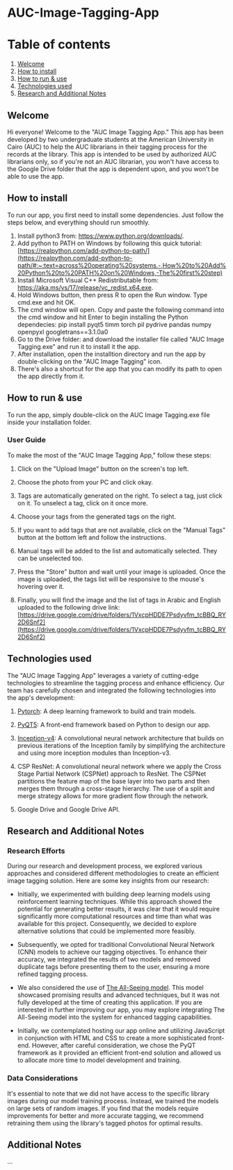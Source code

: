# AUC-Image-Tagging-App

# Table of contents
1. [Welcome](#welcome)
2. [How to install](#install)
3. [How to run & use](#runuse)
4. [Technologies used](#tech)
5. [Research and Additional Notes](#research)

## Welcome <a name="welcome"></a>
Hi everyone! Welcome to the "AUC Image Tagging App." This app has been developed by two undergraduate students at the American University in Cairo (AUC) to help the AUC librarians in their tagging process for the records at the library. This app is intended to be used by authorized AUC librarians only, so if you're not an AUC librarian, you won't have access to the Google Drive folder that the app is dependent upon, and you won't be able to use the app.

## How to install <a name="install"></a>
To run our app, you first need to install some dependencies. Just follow the steps below, and everything should run smoothly.
1. Install python3 from: https://www.python.org/downloads/.
2. Add python to PATH on Windows by following this quick tutorial: [https://realpython.com/add-python-to-path/](https://realpython.com/add-python-to-path/#:~:text=across%20operating%20systems.-,How%20to%20Add%20Python%20to%20PATH%20on%20Windows,-The%20first%20step)
3. Install Microsoft Visual C++ Redistributable from: https://aka.ms/vs/17/release/vc_redist.x64.exe.
4. Hold Windows button, then press R to open the Run window. Type cmd.exe and hit OK.
5. The cmd window will open. Copy and paste the following command into the cmd window and hit Enter to begin installing the Python dependecies:
     pip install pyqt5 timm torch pil pydrive pandas numpy openpyxl googletrans==3.1.0a0
6. Go to the Drive folder:  and download the installer file called "AUC Image Tagging.exe" and run it to install it the app.
7. After installation, open the installtion directory and run the app by double-clicking on the "AUC Image Tagging" icon.
8. There's also a shortcut for the app that you can modify its path to open the app directly from it.

## How to run & use <a name="runuse"></a>
To run the app, simply double-click on the AUC Image Tagging.exe file inside your installation folder.

### User Guide
To make the most of the "AUC Image Tagging App," follow these steps:

1. Click on the "Upload Image" button on the screen's top left.

2. Choose the photo from your PC and click okay.

3. Tags are automatically generated on the right. To select a tag, just click on it. To unselect a tag, click on it once more.

4. Choose your tags from the generated tags on the right.

5. If you want to add tags that are not available, click on the "Manual Tags" button at the bottom left and follow the instructions.

6. Manual tags will be added to the list and automatically selected. They can be unselected too.

7. Press the "Store" button and wait until your image is uploaded. Once the image is uploaded, the tags list will be responsive to the mouse's hovering over it.

8. Finally, you will find the image and the list of tags in Arabic and English uploaded to the following drive link: [https://drive.google.com/drive/folders/1VxcpHDDE7Psdyvfm_tcBBQ_RY2D6Snf2](https://drive.google.com/drive/folders/1VxcpHDDE7Psdyvfm_tcBBQ_RY2D6Snf2)

## Technologies used <a name="tech"></a>
The "AUC Image Tagging App" leverages a variety of cutting-edge technologies to streamline the tagging process and enhance efficiency. Our team has carefully chosen and integrated the following technologies into the app's development:

1. [Pytorch](https://pytorch.org/): A deep learning framework to build and train models.

2. [PyQT5](https://riverbankcomputing.com/software/pyqt/): A front-end framework based on Python to design our app.

3. [Inception-v4](https://arxiv.org/abs/1602.07261): A convolutional neural network architecture that builds on previous iterations of the Inception family by simplifying the architecture and using more inception modules than Inception-v3.

4. CSP ResNet: A convolutional neural network where we apply the Cross Stage Partial Network (CSPNet) approach to ResNet. The CSPNet partitions the feature map of the base layer into two parts and then merges them through a cross-stage hierarchy. The use of a split and merge strategy allows for more gradient flow through the network.

5. Google Drive and Google Drive API.

## Research and Additional Notes <a name="research"></a>
### Research Efforts
During our research and development process, we explored various approaches and considered different methodologies to create an efficient image tagging solution. Here are some key insights from our research:

- Initially, we experimented with building deep learning models using reinforcement learning techniques. While this approach showed the potential for generating better results, it was clear that it would require significantly more computational resources and time than what was available for this project. Consequently, we decided to explore alternative solutions that could be implemented more feasibly.

- Subsequently, we opted for traditional Convolutional Neural Network (CNN) models to achieve our tagging objectives. To enhance their accuracy, we integrated the results of two models and removed duplicate tags before presenting them to the user, ensuring a more refined tagging process.

- We also considered the use of [The All-Seeing model](https://www.marktechpost.com/2023/08/10/breakthrough-in-the-intersection-of-vision-language-presenting-the-all-seeing-project/). This model showcased promising results and advanced techniques, but it was not fully developed at the time of creating this application. If you are interested in further improving our app, you may explore integrating The All-Seeing model into the system for enhanced tagging capabilities.

- Initially, we contemplated hosting our app online and utilizing JavaScript in conjunction with HTML and CSS to create a more sophisticated front-end. However, after careful consideration, we chose the PyQT framework as it provided an efficient front-end solution and allowed us to allocate more time to model development and training.

### Data Considerations
It's essential to note that we did not have access to the specific library images during our model training process. Instead, we trained the models on large sets of random images. If you find that the models require improvements for better and more accurate tagging, we recommend retraining them using the library's tagged photos for optimal results.

## Additional Notes
...
